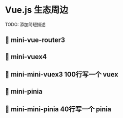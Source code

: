 # Vue.js 生态周边

TODO: 添加简短描述

## 📝 mini-vue-router3


## 📝 mini-vuex4

## 📝 mini-mini-vuex3 100行写一个 vuex

## 📝 mini-pinia

## 📝 mini-mini-pinia 40行写一个 pinia